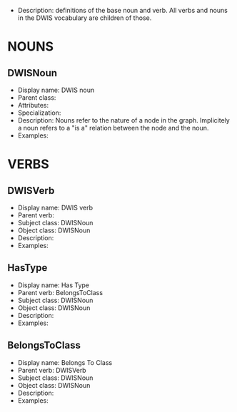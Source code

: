 - Description: definitions of the base noun and verb. All verbs and nouns in the DWIS vocabulary are children of those. 

# NOUNS
## DWISNoun <!-- NOUN -->
- Display name: DWIS noun
- Parent class: 
- Attributes:
- Specialization:
- Description: Nouns refer to the nature of a node in the graph. Implicitely a noun refers to a "is a" relation between the node and the noun. 
- Examples:

# VERBS
## DWISVerb <!-- VERB -->
- Display name: DWIS verb
- Parent verb: 
- Subject class: DWISNoun
- Object class: DWISNoun
- Description: 
- Examples: 

## HasType <!-- VERB -->
- Display name: Has Type
- Parent verb: BelongsToClass
- Subject class: DWISNoun
- Object class: DWISNoun
- Description: 
- Examples: 

## BelongsToClass <!-- VERB -->
- Display name: Belongs To Class
- Parent verb: DWISVerb
- Subject class: DWISNoun
- Object class: DWISNoun
- Description: 
- Examples: 
